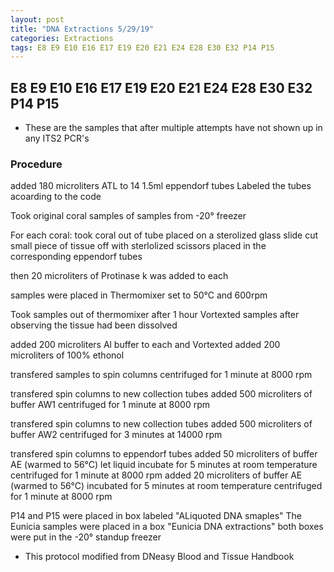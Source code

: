 ```yaml
---
layout: post
title: "DNA Extractions 5/29/19"
categories: Extractions
tags: E8 E9 E10 E16 E17 E19 E20 E21 E24 E28 E30 E32 P14 P15  
---
```


## E8 E9 E10 E16 E17 E19 E20 E21 E24 E28 E30 E32 P14 P15  

* These are the samples that after multiple attempts have not shown up in any ITS2 PCR's 

### Procedure

added 180 microliters ATL to 14 1.5ml eppendorf tubes
Labeled the tubes acoarding to the code 

Took original coral samples of samples from -20° freezer 

For each coral:
took coral out of tube 
placed on a sterolized glass slide
cut small piece of tissue off with sterlolized scissors
placed in the corresponding eppendorf tubes

then  20 microliters of Protinase k was added to each

samples were placed in Thermomixer set to 50°C and 600rpm

Took samples out of thermomixer after 1 hour
Vortexted samples after observing the tissue had been dissolved

added 200 microliters Al buffer to each and Vortexted
added 200 microliters of 100% ethonol 

transfered samples to spin columns
centrifuged for 1 minute at 8000 rpm

transfered spin columns to new collection tubes 
added 500 microliters of buffer AW1
centrifuged for 1 minute at 8000 rpm

transfered spin columns to new collection tubes
added 500 microliters of buffer AW2
centrifuged for 3 minutes at 14000 rpm

transfered spin columns to eppendorf tubes
added 50 microliters of buffer AE (warmed to 56°C)
let liquid incubate for 5 minutes at room temperature 
centrifuged for 1 minute at 8000 rpm
added 20 microliters of buffer AE (warmed to 56°C)
incubated for 5 minutes at room temperature
centrifuged for 1 minute at 8000 rpm

P14 and P15 were placed in box labeled "ALiquoted DNA smaples"
The Eunicia samples were placed in a box "Eunicia DNA extractions"
both boxes were put in the -20° standup freezer

* This protocol modified from DNeasy Blood and Tissue Handbook